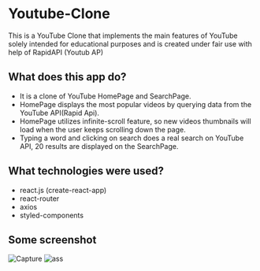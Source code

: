# Youtube-Clone

This is a YouTube Clone that implements the main features of YouTube solely intended for educational purposes and is created under fair use with help of RapidAPI (Youtub AP)

## What does this app do?
- It is a clone of YouTube HomePage and SearchPage.
- HomePage displays the most popular videos by querying data from the YouTube API(Rapid Api).
- HomePage utilizes infinite-scroll feature, so new videos thumbnails will load when the user keeps scrolling down the page.
- Typing a word and clicking on search does a real search on YouTube API, 20 results are displayed on the SearchPage.

## What technologies were used?
- react.js (create-react-app)
- react-router
- axios
- styled-components


## Some screenshot

![Capture](https://user-images.githubusercontent.com/109691178/213862875-750d8378-4557-4401-97f4-bfe1f6b14748.PNG)
![ass](https://user-images.githubusercontent.com/109691178/213862866-949596bd-5b8e-4ee8-b5a8-1a2a4da13bfc.PNG)
